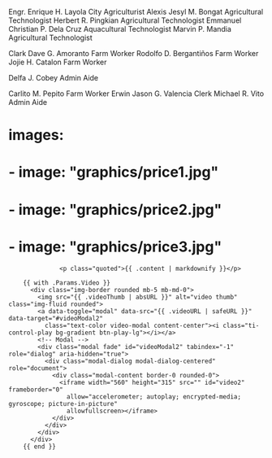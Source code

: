 Engr. Enrique H. Layola
City Agriculturist
Alexis Jesyl M. Bongat
Agricultural Technologist
Herbert R. Pingkian
Agricultural Technologist
Emmanuel Christian P. Dela Cruz
Aquacultural Technologist
Marvin P. Mandia
Agricultural Technologist

Clark Dave G. Amoranto
Farm Worker
Rodolfo D. Bergantiños
Farm Worker
Jojie H. Catalon
Farm Worker

Delfa J. Cobey
Admin Aide

Carlito M. Pepito
Farm Worker
Erwin Jason G. Valencia
Clerk
Michael R. Vito
Admin Aide

# images:
#   - image: "graphics/price1.jpg"
#   - image: "graphics/price2.jpg"
#   - image: "graphics/price3.jpg"    



                  <p class="quoted">{{ .content | markdownify }}</p>


<!-- Global site tag (gtag.js) - Google Analytics -->
<script async src="https://www.googletagmanager.com/gtag/js?id=G-46YXT3HWMK"></script>
<script>
  window.dataLayer = window.dataLayer || [];
  function gtag(){dataLayer.push(arguments);}
  gtag('js', new Date());

  gtag('config', 'G-46YXT3HWMK');
</script>


        {{ with .Params.Video }}
          <div class="img-border rounded mb-5 mb-md-0">
            <img src="{{ .videoThumb | absURL }}" alt="video thumb" class="img-fluid rounded">
            <a data-toggle="modal" data-src="{{ .videoURL | safeURL }}" data-target="#videoModal2"
              class="text-color video-modal content-center"><i class="ti-control-play bg-gradient btn-play-lg"></i></a>
            <!-- Modal -->
            <div class="modal fade" id="videoModal2" tabindex="-1" role="dialog" aria-hidden="true">
              <div class="modal-dialog modal-dialog-centered" role="document">
                <div class="modal-content border-0 rounded-0">
                  <iframe width="560" height="315" src="" id="video2" frameborder="0"
                    allow="accelerometer; autoplay; encrypted-media; gyroscope; picture-in-picture"
                    allowfullscreen></iframe>
                </div>
              </div>
            </div>
          </div>
        {{ end }}
